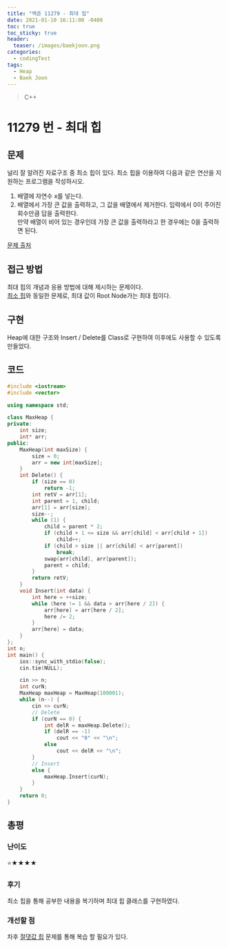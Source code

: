 ```yaml
---
title: "백준 11279 - 최대 힙"
date: 2021-01-10 16:11:00 -0400
toc: true
toc_sticky: true
header:
  teaser: /images/baekjoon.png
categories: 
  - codingTest
tags:
  - Heap
  - Baek Joon
---
```


> C++

11279 번 - 최대 힙
=============
 
## 문제
널리 잘 알려진 자료구조 중 최소 힙이 있다. 최소 힙을 이용하여 다음과 같은 연산을 지원하는 프로그램을 작성하시오.  
1. 배열에 자연수 x를 넣는다.
2. 배열에서 가장 큰 값을 출력하고, 그 값을 배열에서 제거한다.
입력에서 0이 주어진 회수만큼 답을 출력한다.  
만약 배열이 비어 있는 경우인데 가장 큰 값을 출력하라고 한 경우에는 0을 출력하면 된다.  

[문제 출처](https://www.acmicpc.net/problem/11279)

## 접근 방법
최대 힙의 개념과 응용 방법에 대해 제시하는 문제이다.  
[최소 힙](https://taxol1203.github.io/codingtest/bj-%EC%B5%9C%EC%86%8C-%ED%9E%99/)와 동일한 문제로, 최대 값이 Root Node가는 최대 힙이다.  
## 구현
Heap에 대한 구조와 Insert / Delete를 Class로 구현하여 이후에도 사용할 수 있도록 만들었다.  

## 코드
```c++
#include <iostream>
#include <vector>

using namespace std;

class MaxHeap {
private:
	int size;
	int* arr;
public:
	MaxHeap(int maxSize) {
		size = 0;
		arr = new int[maxSize];
	}
	int Delete() {
		if (size == 0)
			return -1;
		int retV = arr[1];
		int parent = 1, child;
		arr[1] = arr[size];
		size--;
		while (1) {
			child = parent * 2;
			if (child + 1 <= size && arr[child] < arr[child + 1])
				child++;
			if (child > size || arr[child] < arr[parent])
				break;
			swap(arr[child], arr[parent]);
			parent = child;
		}
		return retV;
	}
	void Insert(int data) {
		int here = ++size;
		while (here != 1 && data > arr[here / 2]) {
			arr[here] = arr[here / 2];
			here /= 2;
		}
		arr[here] = data;
	}
};
int n;
int main() {
	ios::sync_with_stdio(false);
	cin.tie(NULL);

	cin >> n;
	int curN;
	MaxHeap maxHeap = MaxHeap(100001);
	while (n--) {
		cin >> curN;
		// Delete
		if (curN == 0) {
			int delR = maxHeap.Delete();
			if (delR == -1)
				cout << "0" << "\n";
			else
				cout << delR << "\n";
		}
		// Insert
		else {
			maxHeap.Insert(curN);
		}
	}
	return 0;
}
```
## 총평
### 난이도
⭐★★★★
### 후기
최소 힙을 통해 공부한 내용을 복기하며 최대 힙 클래스를 구현하였다.  

### 개선할 점
차후 [절댓값 힙](https://www.acmicpc.net/problem/11286) 문제를 통해 복습 할 필요가 있다.  